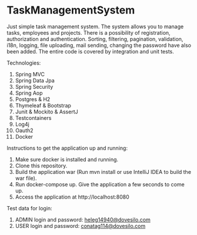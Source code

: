 # TaskManagementSystem

Just simple task management system. The system allows you to manage tasks, employees and projects.
There is a possibility of registration, authorization and authentication.
Sorting, filtering, pagination, validation, i18n, logging, file uploading, mail sending, 
changing the password have also been added. The entire code is covered by integration and unit tests.

Technologies:

1) Spring MVC
2) Spring Data Jpa
3) Spring Security
4) Spring Aop 
5) Postgres & H2 
6) Thymeleaf & Bootstrap 
7) Junit & Mockito & AssertJ 
8) Testcontainers 
9) Log4j 
10) Oauth2 
11) Docker

Instructions to get the application up and running:

1) Make sure docker is installed and running.
2) Clone this repository.
3) Build the application war (Run mvn install or use IntelliJ IDEA to build the war file).
4) Run docker-compose up. Give the application a few seconds to come up. 
5) Access the application at http://localhost:8080

Test data for login:

1) ADMIN login and password: heleg14940@dovesilo.com
2) USER login and password: conatag114@dovesilo.com
